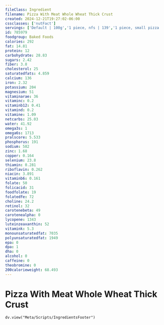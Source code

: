 ```yaml
---
fileClass: Ingredient
filename: Pizza With Meat Whole Wheat Thick Crust
created: 2024-12-21T19:27:02-06:00
cssclasses: ['nutFact']
servings: ['Default | 100g','1 piece, nfs | 139','1 piece, small pizza | 96','1 piece, medium pizza | 112','1 piece, large pizza | 139','1 piece, extra-large pizza | 147','1 personal size pizza (5-7" diameter) | 217','1 small pizza (8-10" diameter) | 573','1 medium pizza (11-12" diameter) | 893','1 large pizza (13-15" diameter) | 1117']
id: 785979
foodgroup: Baked Foods
calories: 292
fat: 14.81
protein: 12
carbohydrate: 28.83
sugars: 2.42
fiber: 3.8
cholesterol: 25
saturatedfats: 4.859
calcium: 136
iron: 2.32
potassium: 204
magnesium: 51
vitaminarae: 36
vitaminc: 0.2
vitaminb12: 0.41
vitamind: 0.2
vitamine: 1.09
netcarbs: 25.03
water: 41.92
omega3s: 1
omega6s: 1713
pralscore: 5.533
phosphorus: 191
sodium: 582
zinc: 1.68
copper: 0.164
selenium: 23.8
thiamin: 0.281
riboflavin: 0.262
niacin: 3.891
vitaminb6: 0.161
folate: 50
folicacid: 31
foodfolate: 19
folatedfe: 72
choline: 24.2
retinol: 32
carotenebeta: 49
carotenealpha: 0
lycopene: 1343
luteinzeaxanthin: 52
vitamink: 5.3
monounsaturatedfat: 7035
polyunsaturatedfat: 1949
epa: 0
dpa: 1
dha: 0
alcohol: 0
caffeine: 0
theobromine: 0
200calorieweight: 68.493
---
```


# Pizza With Meat Whole Wheat Thick Crust

```dataviewjs
dv.view("Meta/Scripts/IngredientsFooter")
```